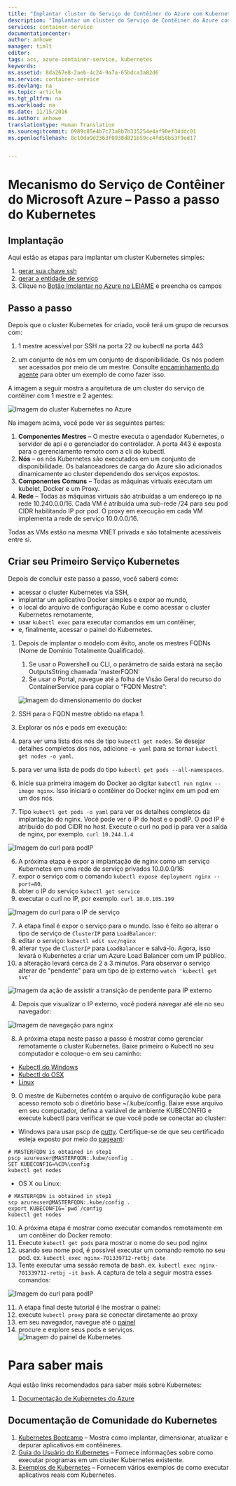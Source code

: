 ```yaml
---
title: "Implantar cluster do Serviço de Contêiner do Azure com Kubernetes| Microsoft Docs"
description: "Implantar um cluster do Serviço de Contêiner do Azure com Kubernetes"
services: container-service
documentationcenter: 
author: anhowe
manager: timlt
editor: 
tags: acs, azure-container-service, kubernetes
keywords: 
ms.assetid: 8da267e8-2aeb-4c24-9a7a-65bdca3a82d6
ms.service: container-service
ms.devlang: na
ms.topic: article
ms.tgt_pltfrm: na
ms.workload: na
ms.date: 11/15/2016
ms.author: anhowe
translationtype: Human Translation
ms.sourcegitcommit: 0989c85e4b7c73a8b7b335254e4af90ef34ddc01
ms.openlocfilehash: 8c10da9d2363f0938d821b59cc4fd58b53f9ed17


---
```


# <a name="microsoft-azure-container-service-engine---kubernetes-walkthrough"></a>Mecanismo do Serviço de Contêiner do Microsoft Azure – Passo a passo do Kubernetes

## <a name="deployment"></a>Implantação

Aqui estão as etapas para implantar um cluster Kubernetes simples:

1. [gerar sua chave ssh](https://github.com/Azure/azure-quickstart-templates/blob/master/101-acs-dcos/docs/SSHKeyManagement.md#ssh-key-generation)
3. [gerar a entidade de serviço](https://github.com/Azure/acs-engine/blob/master/docs/serviceprincipal.md)
4. Clique no [Botão Implantar no Azure no LEIAME](https://github.com/Azure/azure-quickstart-templates/blob/master/101-acs-kubernetes/README.md) e preencha os campos

## <a name="walkthrough"></a>Passo a passo

Depois que o cluster Kubernetes for criado, você terá um grupo de recursos com:

1. 1 mestre acessível por SSH na porta 22 ou kubectl na porta 443

2. um conjunto de nós em um conjunto de disponibilidade.  Os nós podem ser acessados por meio de um mestre.  Consulte [encaminhamento do agente](https://github.com/Azure/azure-quickstart-templates/blob/master/101-acs-dcos/docs/SSHKeyManagement.md#key-management-and-agent-forwarding-with-windows-pageant) para obter um exemplo de como fazer isso.

A imagem a seguir mostra a arquitetura de um cluster do serviço de contêiner com 1 mestre e 2 agentes:

![Imagem do cluster Kubernetes no Azure](media/container-service-kubernetes-walkthrough/kubernetes.png)

Na imagem acima, você pode ver as seguintes partes:

1. **Componentes Mestres** – O mestre executa o agendador Kubernetes, o servidor de api e o gerenciador do controlador.  A porta 443 é exposta para o gerenciamento remoto com a cli do kubectl.
2. **Nós** – os nós Kubernetes são executados em um conjunto de disponibilidade.  Os balanceadores de carga do Azure são adicionados dinamicamente ao cluster dependendo dos serviços expostos. 
3. **Componentes Comuns** – Todas as máquinas virtuais executam um kubelet, Docker e um Proxy.
4. **Rede** – Todas as máquinas virtuais são atribuídas a um endereço ip na rede 10.240.0.0/16.  Cada VM é atribuída uma sub-rede /24 para seu pod CIDR habilitando IP por pod.  O proxy em execução em cada VM implementa a rede de serviço 10.0.0.0/16.

Todas as VMs estão na mesma VNET privada e são totalmente acessíveis entre si.

## <a name="create-your-first-kubernetes-service"></a>Criar seu Primeiro Serviço Kubernetes

Depois de concluir este passo a passo, você saberá como:
 * acessar o cluster Kubernetes via SSH,
 * implantar um aplicativo Docker simples e expor ao mundo,
 * o local do arquivo de configuração Kube e como acessar o cluster Kubernetes remotamente,
 * usar `kubectl exec` para executar comandos em um contêiner, 
 * e, finalmente, acessar o painel do Kubernetes.

1. Depois de implantar o modelo com êxito, anote os mestres FQDNs (Nome de Domínio Totalmente Qualificado).
   1. Se usar o Powershell ou CLI, o parâmetro de saída estará na seção OutputsString chamada 'masterFQDN'
   2. Se usar o Portal, navegue até a folha de Visão Geral do recurso do ContainerService para copiar o “FQDN Mestre”:
     
   ![Imagem do dimensionamento do docker](media/container-service-kubernetes-walkthrough/portal-kubernetes-outputs.png)

2. SSH para o FQDN mestre obtido na etapa 1.

3. Explorar os nós e pods em execução:
  1. para ver uma lista dos nós de tipo `kubectl get nodes`.  Se desejar detalhes completos dos nós, adicione `-o yaml` para se tornar `kubectl get nodes -o yaml`.
  2. para ver uma lista de pods do tipo `kubectl get pods --all-namespaces`.

4. Inicie sua primeira imagem do Docker ao digitar `kubectl run nginx --image nginx`.  Isso iniciará o contêiner do Docker nginx em um pod em um dos nós.

5. Tipo `kubectl get pods -o yaml` para ver os detalhes completos da implantação do nginx. Você pode ver o IP do host e o podIP.  O pod IP é atribuído do pod CIDR no host.  Execute o curl no pod ip para ver a saída de nginx, por exemplo. `curl 10.244.1.4`

  ![Imagem do curl para podIP](media/container-service-kubernetes-walkthrough/kubernetes-nginx1.png)

6. A próxima etapa é expor a implantação de nginx como um serviço Kubernetes em uma rede de serviço privados 10.0.0.0/16:
  1. expor o serviço com o comando `kubectl expose deployment nginx --port=80`.
  2. obter o IP do serviço `kubectl get service`
  3. executar o curl no IP, por exemplo. `curl 10.0.105.199`

  ![Imagem do curl para o IP de serviço](media/container-service-kubernetes-walkthrough/kubernetes-nginx2.png)

7. A etapa final é expor o serviço para o mundo.  Isso é feito ao alterar o tipo de serviço de `ClusterIP` para `LoadBalancer`:
  1. editar o serviço: `kubectl edit svc/nginx`
  2. alterar `type` de `ClusterIP` para `LoadBalancer` e salvá-lo.  Agora, isso levará o Kubernetes a criar um Azure Load Balancer com um IP público.
  3. a alteração levará cerca de 2 a 3 minutos.  Para observar o serviço alterar de "pendente" para um tipo de ip externo `watch 'kubectl get svc'`

  ![Imagem da ação de assistir a transição de pendente para IP externo](media/container-service-kubernetes-walkthrough/kubernetes-nginx3.png)

  4. Depois que visualizar o IP externo, você poderá navegar até ele no seu navegador:

  ![Imagem de navegação para nginx](media/container-service-kubernetes-walkthrough/kubernetes-nginx4.png)  

8. A próxima etapa neste passo a passo é mostrar como gerenciar remotamente o cluster Kubernetes.  Baixe primeiro o Kubectl no seu computador e coloque-o em seu caminho:
  * [Kubectl do Windows](https://storage.googleapis.com/kubernetes-release/release/v1.4.5/bin/windows/amd64/kubectl.exe)
  * [Kubectl do OSX](https://storage.googleapis.com/kubernetes-release/release/v1.4.5/bin/darwin/amd64/kubectl)
  * [Linux](https://storage.googleapis.com/kubernetes-release/release/v1.4.5/bin/linux/amd64/kubectl)

9. O mestre de Kubernetes contém o arquivo de configuração kube para acesso remoto sob o diretório base ~/.kube/config.  Baixe esse arquivo em seu computador, defina a variável de ambiente KUBECONFIG e execute kubectl para verificar se que você pode se conectar ao cluster:
  * Windows para usar pscp de [putty](http://www.chiark.greenend.org.uk/~sgtatham/putty/download.html).  Certifique-se de que seu certificado esteja exposto por meio do [pageant](https://github.com/Azure/acs-engine/blob/master/docs/ssh.md#key-management-and-agent-forwarding-with-windows-pageant):
  ```
  # MASTERFQDN is obtained in step1
  pscp azureuser@MASTERFQDN:.kube/config .
  SET KUBECONFIG=%CD%\config
  kubectl get nodes
  ```
  * OS X ou Linux:
  ```
  # MASTERFQDN is obtained in step1
  scp azureuser@MASTERFQDN:.kube/config .
  export KUBECONFIG=`pwd`/config
  kubectl get nodes
  ```
10. A próxima etapa é mostrar como executar comandos remotamente em um contêiner do Docker remoto:
  1. Execute `kubectl get pods` para mostrar o nome do seu pod nginx
  2. usando seu nome pod, é possível executar um comando remoto no seu pod.  ex. `kubectl exec nginx-701339712-retbj date`
  3. Tente executar uma sessão remota de bash. ex. `kubectl exec nginx-701339712-retbj -it bash`.  A captura de tela a seguir mostra esses comandos:

  ![Imagem do curl para podIP](media/container-service-kubernetes-walkthrough/kubernetes-remote.png)

11. A etapa final deste tutorial é lhe mostrar o painel:
  1. execute `kubectl proxy` para se conectar diretamente ao proxy
  2. em seu navegador, navegue até o [painel](http://127.0.0.1:8001/api/v1/proxy/namespaces/kube-system/services/kubernetes-dashboard/#/workload?namespace=_all)
  3. procure e explore seus pods e serviços.
  ![Imagem do painel de Kubernetes](media/container-service-kubernetes-walkthrough/kubernetes-dashboard.png)

# <a name="learning-more"></a>Para saber mais

Aqui estão links recomendados para saber mais sobre Kubernetes:

1. [Documentação de Kubernetes do Azure](https://azure.microsoft.com/en-us/documentation/services/container-service/)

## <a name="kubernetes-community-documentation"></a>Documentação de Comunidade do Kubernetes

1. [Kubernetes Bootcamp](https://kubernetesbootcamp.github.io/kubernetes-bootcamp/index.html) – Mostra como implantar, dimensionar, atualizar e depurar aplicativos em contêineres.
2. [Guia do Usuário do Kubernetes](http://kubernetes.io/docs/user-guide/) – Fornece informações sobre como executar programas em um cluster Kubernetes existente.
3. [Exemplos de Kubernetes](https://github.com/kubernetes/kubernetes/tree/master/examples) – Fornecem vários exemplos de como executar aplicativos reais com Kubernetes.



<!--HONumber=Nov16_HO3-->


